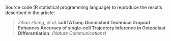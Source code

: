 Source code (R statistical programming language) to reproduce the results described in the article:

> *Zihan zheng, et al.* **scSTATseq: Diminished Technical Dropout Enhances Accuracy of single-cell Trajectory Inference in Osteoclast Differentiation.** *(Nature Communications)*
